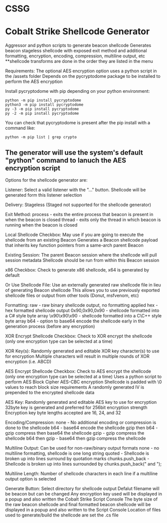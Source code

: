 # CSSG

# Cobalt Strike Shellcode Generator

Aggressor and python scripts to generate beacon shellcode
Generates beacon stageless shellcode with exposed exit method and additional formatting, encryption, encoding, compression, multiline output, etc
**shellcode transforms are done in the order they are listed in the menu

Requirements:
The optional AES encryption option uses a python script in the /assets folder
Depends on the pycryptodome package to be installed to perform the AES encryption

Install pycryptodome with pip depending on your python environment:

    python -m pip install pycryptodome
    python3 -m pip install pycryptodome
    py -3 -m pip install pycryptodome
    py -2 -m pip install pycryptodome

You can check that pycryptodome is present after the pip install with a command like:

    python -m pip list | grep crypto

The generator will use the system's default "python" command to lanuch the AES encryption script
----------------------
Options for the shellcode generator are:

Listener:
Select a valid listener with the "..." button. Shellcode will be generated form this listener selection

Delivery:
Stageless (Staged not supported for the shellcode generator)

Exit Method:
process - exits the entire process that beacon is present in when the beacon is closed
thread - exits only the thread in which beacon is running when the beacon is closed

Local Shellcode Checkbox:
May use if you are going to execute the shellcode from an existing Beacon
Generates a Beacon shellcode payload that inherits key function pointers from a same-arch parent Beacon

Existing Session:
The parent Beacon session where the shellcode will pull session metadata
Shellcode should be run from within this Beacon session

x86 Checkbox:
Check to generate x86 shellcode, x64 is generated by default

Or Use Shellcode File:
Use an externally generated raw shellcode file in lieu of generating Beacon shellcode
This allows you to use previously exported shellcode files or output from other tools (Donut, msfvenom, etc)

Formatting:
raw - raw binary shellcode output, no formatting applied
hex - hex formatted shellcode output
0x90,0x90,0x90 - shellcode formatted into a C# style byte array
\x90\x90\x90 - shellcode formatted into a C\C++ style byte array
b64 - option to base64 encode the shellcode early in the generation process (before any encryption)

XOR Encrypt Shellcode Checkbox:
Check to XOR encrypt the shellcode (only one encryption type can be selected at a time)

XOR Key(s):
Randomly generated and editable XOR key character(s) to use for encryption
Multiple characters will result in multiple rounds of XOR encryption (i.e. ABCD)

AES Encrypt Shellcode Checkbox:
Check to AES encrypt the shellcode (only one encryption type can be selected at a time)
Uses a python script to perform AES Block Cipher AES-CBC encryption
Shellcode is padded with \0 values to reach block size requirements
A randomly generated IV is prepended to the encrypted shellcode data

AES Key:
Randomly generated and editable AES key to use for encryption
32byte key is generated and preferred for 256bit encryption strength
Encryption key byte lengths accepted are 16, 24, and 32

Encoding/Compression:
none - No additional encoding or compression is done to the shellcode
b64 - base64 encode the shellcode
gzip then b64 - gzip compress then base64 the shellcode
gzip - gzip compress the shellcode
b64 then gzip - base64 then gzip compress the shellcode

Multiline Output:
Can be used for non-raw/binary output formats
none - no multiline formatting, shellcode is one long string
quoted - Shellcode is broken up into lines surround by quotation marks
chunks.push_back - Shellcode is broken up into lines surrounded by chunks.push_back(" and ");

Multiline Length:
Number of shellcode characters in each line if a multiline output option is selected

Generate Button:
Select directory for shellcode output
Defalut filename will be beacon but can be changed
Any encryption key used will be displayed in a popup and also written the Cobalt Strike Script Console
The byte size of the raw beacon shellcode and final formatted beacon shellcode will be displayed in a popup and also written to the Script Console
Location of files used to generate/build the shellcode are set the .cs file
